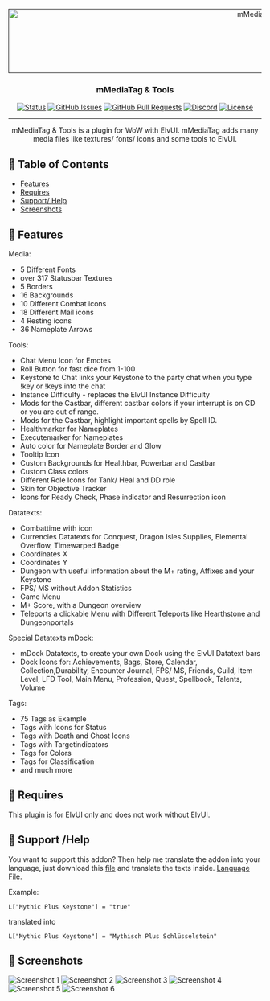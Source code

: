 <p align="center">
  <a href="" rel="noopener">
 <img width=1024px height=128px src="https://raw.githubusercontent.com/mBlinkii/mMediaTag/Development/Logo/mmt_logo.png" alt="mMediaTag & Tools"></a>
</p>

<h3 align="center">mMediaTag & Tools</h3>

<div align="center">

[![Status](https://img.shields.io/badge/status-active-success.svg)]()
[![GitHub Issues](https://img.shields.io/github/issues/mBlinkii/mMediaTag.svg)](https://github.com/mBlinkii/mMediaTag/issues)
[![GitHub Pull Requests](https://img.shields.io/github/issues-pr/mBlinkii/mMediaTag.svg)](https://github.com/mBlinkii/mMediaTag/pulls)
[![Discord](https://img.shields.io/badge/discord-mMediaTag-blueviolet.svg?logo=discord)](https://discord.gg/AE9XebMU49)
[![License](https://img.shields.io/badge/license-ARR-blue.svg)](https://github.com/mBlinkii/mMediaTag/blob/main/LICENSE.txt)

</div>

---

<p align="center"> mMediaTag & Tools is a plugin for WoW with ElvUI. mMediaTag adds many media files like textures/ fonts/ icons and some tools to ElvUI.
    <br> 
</p>

## 📝 Table of Contents

- [Features](#features)
- [Requires](#requires)
- [Support/ Help](#help)
- [Screenshots](#screenshots)


## 🧐 Features <a name = "features"></a>

Media:
- 5 Different Fonts
- over 317 Statusbar Textures
- 5 Borders
- 16 Backgrounds
- 10 Different Combat icons
- 18 Different Mail icons
- 4 Resting icons
- 36 Nameplate Arrows

Tools:
- Chat Menu Icon for Emotes
- Roll Button for fast dice from 1-100
- Keystone to Chat links your Keystone to the party chat when you type !key or !keys into the chat
- Instance Difficulty - replaces the ElvUI Instance Difficulty
- Mods for the Castbar, different castbar colors if your interrupt is on CD or you are out of range.
- Mods for the Castbar, highlight important spells by Spell ID.
- Healthmarker for Nameplates
- Executemarker for Nameplates
- Auto color for Nameplate Border and Glow
- Tooltip Icon
- Custom Backgrounds for Healthbar, Powerbar and Castbar
- Custom Class colors
- Different Role Icons for Tank/ Heal and DD role
- Skin for Objective Tracker
- Icons for Ready Check, Phase indicator and Resurrection icon

Datatexts:
- Combattime with icon
- Currencies Datatexts for Conquest, Dragon Isles Supplies, Elemental Overflow, Timewarped Badge
- Coordinates X
- Coordinates Y
- Dungeon with useful information about the M+ rating, Affixes and your Keystone
- FPS/ MS without Addon Statistics
- Game Menu
- M+ Score, with a Dungeon overview
- Teleports a clickable Menu with Different Teleports like Hearthstone and Dungeonportals

Special Datatexts mDock:
- mDock Datatexts, to create your own Dock using the ElvUI Datatext bars
- Dock Icons for: Achievements, Bags, Store, Calendar, Collection,Durability, Encounter Journal, FPS/ MS, Friends, Guild, Item Level, LFD Tool, Main Menu, Profession, Quest, Spellbook, Talents, Volume

Tags:
- 75 Tags as Example
- Tags with Icons for Status
- Tags with Death and Ghost Icons
- Tags with Targetindicators
- Tags for Colors
- Tags for Classification
- and much more

## 🔧 Requires <a name = "requires"></a>

This plugin is for ElvUI only and does not work without ElvUI.

## 🎈 Support /Help <a name="help"></a>

You want to support this addon? Then help me translate the addon into your language, just download this [file](https://github.com/mBlinkii/mMediaTag/blob/dev/translation_example.lua) and translate the texts inside. [Language File](https://github.com/mBlinkii/mMediaTag/blob/dev/translation_example.lua).

Example:


```
L["Mythic Plus Keystone"] = "true"
```

translated into


```
L["Mythic Plus Keystone"] = "Mythisch Plus Schlüsselstein"
```


## 🎈 Screenshots <a name="screenshots"></a>

<img src="https://raw.githubusercontent.com/mBlinkii/mMediaTag/main/Screenshot/pre1.png" alt="Screenshot 1"></a>
<img src="https://raw.githubusercontent.com/mBlinkii/mMediaTag/main/Screenshot/pre2.png" alt="Screenshot 2"></a>
<img src="https://raw.githubusercontent.com/mBlinkii/mMediaTag/main/Screenshot/pre3.png" alt="Screenshot 3"></a>
<img src="https://raw.githubusercontent.com/mBlinkii/mMediaTag/main/Screenshot/pre4.png" alt="Screenshot 4"></a>
<img src="https://raw.githubusercontent.com/mBlinkii/mMediaTag/main/Screenshot/pre5.png" alt="Screenshot 5"></a>
<img src="https://raw.githubusercontent.com/mBlinkii/mMediaTag/main/Screenshot/pre6.png" alt="Screenshot 6"></a>
